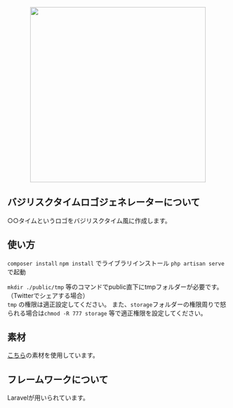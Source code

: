 <p align="center"><img src="https://res.cloudinary.com/dtfbvvkyp/image/upload/v1566331377/laravel-logolockup-cmyk-red.svg" width="400"></p>

## バジリスクタイムロゴジェネレーターについて

○○タイムというロゴをバジリスクタイム風に作成します。

## 使い方
`composer install` `npm install` でライブラリインストール
`php artisan serve` で起動

`mkdir ./public/tmp` 等のコマンドでpublic直下にtmpフォルダーが必要です。（Twitterでシェアする場合）   
`tmp` の権限は適正設定してください。
また、`storage`フォルダーの権限周りで怒られる場合は`chmod -R 777 storage` 等で適正権限を設定してください。

## 素材

[こちら](https://twitter.com/tolt_santyoku/status/871973251295068160?s=20)の素材を使用しています。


## フレームワークについて

Laravelが用いられています。
